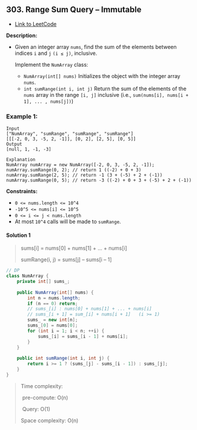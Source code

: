 ## 303. Range Sum Query – Immutable

- [Link to LeetCode](https://leetcode.com/problems/range-sum-query-immutable/)

**Description:**



- Given an integer array `nums`, find the sum of the elements between indices `i` and `j` `(i ≤ j)`, inclusive.

  Implement the `NumArray` class:

  - `NumArray(int[] nums)` Initializes the object with the integer array `nums`.
  - `int sumRange(int i, int j)` Return the sum of the elements of the `nums` array in the range `[i, j]` inclusive (i.e., `sum(nums[i], nums[i + 1], ... , nums[j])`)



<!-- tabs:start -->

### **Example 1:**

```
Input
["NumArray", "sumRange", "sumRange", "sumRange"]
[[[-2, 0, 3, -5, 2, -1]], [0, 2], [2, 5], [0, 5]]
Output
[null, 1, -1, -3]

Explanation
NumArray numArray = new NumArray([-2, 0, 3, -5, 2, -1]);
numArray.sumRange(0, 2); // return 1 ((-2) + 0 + 3)
numArray.sumRange(2, 5); // return -1 (3 + (-5) + 2 + (-1)) 
numArray.sumRange(0, 5); // return -3 ((-2) + 0 + 3 + (-5) + 2 + (-1))
```

<!-- tabs:end -->



**Constraints:**

- `0 <= nums.length <= 10^4`
- `-10^5 <= nums[i] <= 10^5`
- `0 <= i <= j < nums.length`
- At most `10^4` calls will be made to `sumRange`.



<!-- tabs:start -->

#### **Solution 1**



> sums[i] = nums[0] + nums[1] + … + nums[i]
>
> 
>
> sumRange(i, j) = sums[j] – sums[i – 1]



```java
// DP 
class NumArray {
    private int[] sums_;
    
    public NumArray(int[] nums) {
        int n = nums.length;
        if (n == 0) return;
        // sums_[i] : nums[0] + nums[1] + ... + nums[i]
        // sums_[i + 1] = sum_[i] + nums[i + 1]   (i >= 1)
        sums_ = new int[n];
        sums_[0] = nums[0];
        for (int i = 1; i < n; ++i) {
            sums_[i] = sums_[i - 1] + nums[i];
        }
    }
    
    public int sumRange(int i, int j) {
        return i >= 1 ? (sums_[j] - sums_[i - 1]) : sums_[j];
    }
}
```



> Time complexity: 
>
> ​	pre-compute: O(n)
>
> ​    Query: O(1)
>
> Space complexity: O(n)



<!-- tabs:end -->



